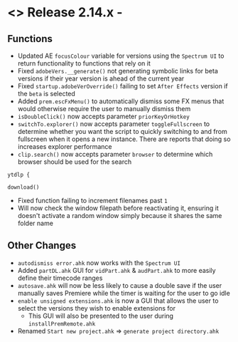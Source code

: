 # <> Release 2.14.x - 

## Functions
- Updated AE `focusColour` variable for versions using the `Spectrum UI` to return functionality to functions that rely on it
- Fixed `adobeVers.__generate()` not generating symbolic links for beta versions if their year version is ahead of the current year
- Fixed `startup.adobeVerOverride()` failing to set `After Effects` version if the `beta` is selected
- Added `prem.escFxMenu()` to automatically dismiss some FX menus that would otherwise require the user to manually dismiss them
- `isDoubleClick()` now accepts parameter `priorKeyOrHotkey`
- `switchTo.explorer()` now accepts parameter `toggleFullscreen` to determine whether you want the script to quickly switching to and from fullscreen when it opens a new instance. There are reports that doing so increases explorer performance
- `clip.search()` now accepts parameter `browser` to determine which browser should be used for the search

`ytdlp {`

`download()`
- Fixed function failing to increment filenames past `1`
- Will now check the window filepath before reactivating it, ensuring it doesn't activate a random window simply because it shares the same folder name

## Other Changes
- `autodismiss error.ahk` now works with the `Spectrum UI`
- Added `partDL.ahk` GUI for `vidPart.ahk` & `audPart.ahk` to more easily define their timecode ranges
- `autosave.ahk` will now be less likely to cause a double save if the user manually saves Premiere while the timer is waiting for the user to go idle
- `enable unsigned extensions.ahk` is now a GUI that allows the user to select the versions they wish to enable extensions for
    - This GUI will also be presented to the user during `installPremRemote.ahk`
- Renamed `Start new project.ahk` => `generate project directory.ahk`